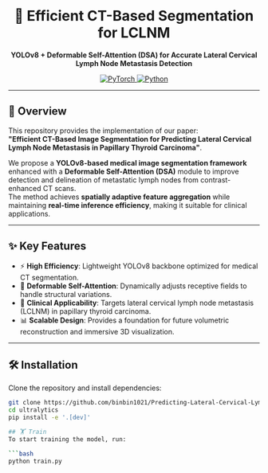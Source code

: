 <br>
<div align="center">
  <h1>🧠 Efficient CT-Based Segmentation for LCLNM</h1>
  <p>
    <strong>YOLOv8 + Deformable Self-Attention (DSA) for Accurate Lateral Cervical Lymph Node Metastasis Detection</strong>
  </p>
</div>

<div align="center">
  <a href="https://github.com/yourusername/LCLNM-Segmentation">
    <img src="https://img.shields.io/badge/PyTorch-2.0%2B-red?logo=pytorch&logoColor=white" alt="PyTorch">
  </a>
  <a href="https://github.com/yourusername/LCLNM-Segmentation">
    <img src="https://img.shields.io/badge/Python-3.8%2B-blue?logo=python&logoColor=white" alt="Python">
  </a>
</div>

---

## 📌 Overview

This repository provides the implementation of our paper:  
**"Efficient CT-Based Image Segmentation for Predicting Lateral Cervical Lymph Node Metastasis in Papillary Thyroid Carcinoma"**.

We propose a **YOLOv8-based medical image segmentation framework** enhanced with a **Deformable Self-Attention (DSA)** module to improve detection and delineation of metastatic lymph nodes from contrast-enhanced CT scans.  
The method achieves **spatially adaptive feature aggregation** while maintaining **real-time inference efficiency**, making it suitable for clinical applications.

---

## ✨ Key Features

- ⚡ **High Efficiency**: Lightweight YOLOv8 backbone optimized for medical CT segmentation.
- 🧩 **Deformable Self-Attention**: Dynamically adjusts receptive fields to handle structural variations.
- 🧠 **Clinical Applicability**: Targets lateral cervical lymph node metastasis (LCLNM) in papillary thyroid carcinoma.
- 📊 **Scalable Design**: Provides a foundation for future volumetric reconstruction and immersive 3D visualization.

---

## 🛠️ Installation

Clone the repository and install dependencies:

```bash
git clone https://github.com/binbin1021/Predicting-Lateral-Cervical-Lymph-Node-Metastasis.git
cd ultralytics
pip install -e '.[dev]'

## 🏋️ Train
To start training the model, run:

```bash
python train.py
